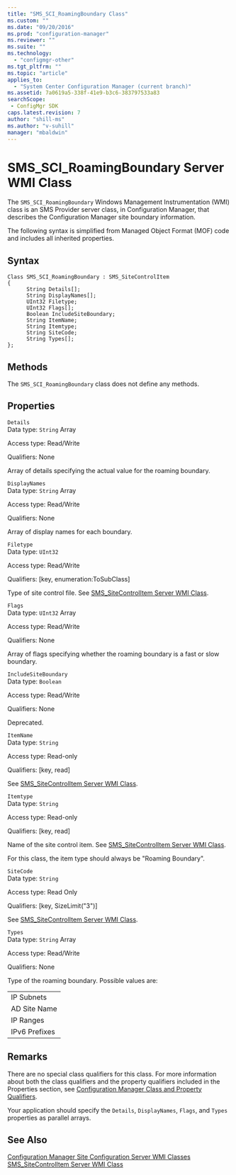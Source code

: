 ```yaml
---
title: "SMS_SCI_RoamingBoundary Class"
ms.custom: ""
ms.date: "09/20/2016"
ms.prod: "configuration-manager"
ms.reviewer: ""
ms.suite: ""
ms.technology:
  - "configmgr-other"
ms.tgt_pltfrm: ""
ms.topic: "article"
applies_to:
  - "System Center Configuration Manager (current branch)"
ms.assetid: 7a0619a5-338f-41e9-b3c6-383797533a83searchScope: - ConfigMgr SDK
caps.latest.revision: 7
author: "shill-ms"
ms.author: "v-suhill"
manager: "mbaldwin"
---
```

# SMS_SCI_RoamingBoundary Server WMI Class
The `SMS_SCI_RoamingBoundary` Windows Management Instrumentation (WMI) class is an SMS Provider server class, in Configuration Manager, that describes the Configuration Manager site boundary information.  

 The following syntax is simplified from Managed Object Format (MOF) code and includes all inherited properties.  

## Syntax  

```  
Class SMS_SCI_RoamingBoundary : SMS_SiteControlItem  
{  
      String Details[];  
      String DisplayNames[];  
      UInt32 Filetype;  
      UInt32 Flags[];  
      Boolean IncludeSiteBoundary;  
      String ItemName;  
      String Itemtype;  
      String SiteCode;  
      String Types[];  
};  
```  

## Methods  
 The `SMS_SCI_RoamingBoundary` class does not define any methods.  

## Properties  
 `Details`  
 Data type: `String` Array  

 Access type: Read/Write  

 Qualifiers: None  

 Array of details specifying the actual value for the roaming boundary.  

 `DisplayNames`  
 Data type: `String` Array  

 Access type: Read/Write  

 Qualifiers: None  

 Array of display names for each boundary.  

 `Filetype`  
 Data type: `UInt32`  

 Access type: Read/Write  

 Qualifiers: [key, enumeration:ToSubClass]  

 Type of site control file. See [SMS_SiteControlItem Server WMI Class](../../../develop/reference/core/servers/configure/sms_sitecontrolitem-server-wmi-class.md).  

 `Flags`  
 Data type: `UInt32` Array  

 Access type: Read/Write  

 Qualifiers: None  

 Array of flags specifying whether the roaming boundary is a fast or slow boundary.  

 `IncludeSiteBoundary`  
 Data type: `Boolean`  

 Access type: Read/Write  

 Qualifiers: None  

 Deprecated.  

 `ItemName`  
 Data type: `String`  

 Access type: Read-only  

 Qualifiers: [key, read]  

 See [SMS_SiteControlItem Server WMI Class](../../../develop/reference/core/servers/configure/sms_sitecontrolitem-server-wmi-class.md).  

 `Itemtype`  
 Data type: `String`  

 Access type: Read-only  

 Qualifiers: [key, read]  

 Name of the site control item. See [SMS_SiteControlItem Server WMI Class](../../../develop/reference/core/servers/configure/sms_sitecontrolitem-server-wmi-class.md).  

 For this class, the item type should always be "Roaming Boundary".  

 `SiteCode`  
 Data type: `String`  

 Access type: Read Only  

 Qualifiers: [key, SizeLimit("3")]  

 See [SMS_SiteControlItem Server WMI Class](../../../develop/reference/core/servers/configure/sms_sitecontrolitem-server-wmi-class.md).  

 `Types`  
 Data type: `String` Array  

 Access type: Read/Write  

 Qualifiers: None  

 Type of the roaming boundary. Possible values are:  

||  
|-|  
|IP Subnets|  
|AD Site Name|  
|IP Ranges|  
|IPv6 Prefixes|  

## Remarks  
 There are no special class qualifiers for this class. For more information about both the class qualifiers and the property qualifiers included in the Properties section, see [Configuration Manager Class and Property Qualifiers](../../../develop/reference/misc/class-and-property-qualifiers.md).  

 Your application should specify the `Details`, `DisplayNames`, `Flags`, and `Types` properties as parallel arrays.  

## See Also  
 [Configuration Manager Site Configuration Server WMI Classes](../../../develop/reference/core/servers/configure/site-configuration-server-wmi-classes.md)   
 [SMS_SiteControlItem Server WMI Class](../../../develop/reference/core/servers/configure/sms_sitecontrolitem-server-wmi-class.md)

